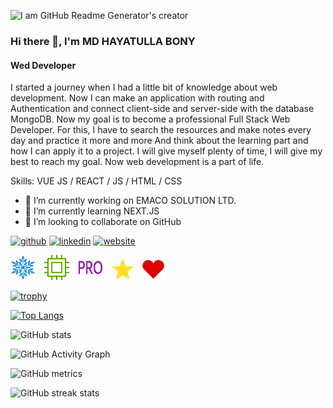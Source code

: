 ![I am GitHub Readme Generator's creator]([https://arturssmirnovs.github.io/github-profile-readme-generator/images/banner.png](https://media.licdn.com/dms/image/D4D16AQHmNlycx656UQ/profile-displaybackgroundimage-shrink_200_800/0/1670516945980?e=2147483647&v=beta&t=Nw-mBuTDZCB-w-UaHA06x3uYN4FvMtTNvsAWTjC1Xbs))
### Hi there 👋, I'm MD HAYATULLA BONY
#### Wed Developer


I started a journey when I had a little bit of knowledge about web development. Now I can make an application with routing and Authentication and connect client-side and server-side with the database MongoDB. Now my goal is to become a professional Full Stack Web Developer. For this, I have to search the resources and make notes every day and practice it more and more And think about the learning part and how I can apply it to a project. I will give myself plenty of time, I will give my best to reach my goal. Now web development is a part of life. 

Skills: VUE JS / REACT / JS / HTML / CSS

- 🔭 I’m currently working on EMACO SOLUTION LTD. 
- 🌱 I’m currently learning NEXT.JS 
- 👯 I’m looking to collaborate on GitHub 


[<img src='https://cdn.jsdelivr.net/npm/simple-icons@3.0.1/icons/github.svg' alt='github' height='40'>](https://github.com/bony075)  [<img src='https://cdn.jsdelivr.net/npm/simple-icons@3.0.1/icons/linkedin.svg' alt='linkedin' height='40'>](https://www.linkedin.com/in/md-hayatulla-bony/)  [<img src='https://cdn.jsdelivr.net/npm/simple-icons@3.0.1/icons/icloud.svg' alt='website' height='40'>](https://md-hayatulla-bony.netlify.app/)  

<a href='https://archiveprogram.github.com/'><img src='https://raw.githubusercontent.com/acervenky/animated-github-badges/master/assets/acbadge.gif' width='40' height='40'></a> <a href='https://docs.github.com/en/developers'><img src='https://raw.githubusercontent.com/acervenky/animated-github-badges/master/assets/devbadge.gif' width='40' height='40'></a> <a href='https://github.com/pricing'><img src='https://raw.githubusercontent.com/acervenky/animated-github-badges/master/assets/pro.gif' width='40' height='40'></a> <a href='https://stars.github.com/'><img src='https://raw.githubusercontent.com/acervenky/animated-github-badges/master/assets/starbadge.gif' width='35' height='35'></a> <a href='https://docs.github.com/en/github/supporting-the-open-source-community-with-github-sponsors'><img src='https://raw.githubusercontent.com/acervenky/animated-github-badges/master/assets/sponsorbadge.gif' width='35' height='35'></a> 

[![trophy](https://github-profile-trophy.vercel.app/?username=bony075)](https://github.com/ryo-ma/github-profile-trophy)

[![Top Langs](https://github-readme-stats.vercel.app/api/top-langs/?username=bony075)](https://github.com/anuraghazra/github-readme-stats)

![GitHub stats](https://github-readme-stats.vercel.app/api?username=bony075&show_icons=true&count_private=true)  

![GitHub Activity Graph](https://activity-graph.herokuapp.com/graph?username=bony075)  

![GitHub metrics](https://metrics.lecoq.io/bony075)  

![GitHub streak stats](https://streak-stats.demolab.com/?user=bony075)  

